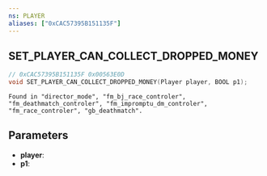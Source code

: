 ```yaml
---
ns: PLAYER
aliases: ["0xCAC57395B151135F"]
---
```

## SET_PLAYER_CAN_COLLECT_DROPPED_MONEY

```c
// 0xCAC57395B151135F 0x00563E0D
void SET_PLAYER_CAN_COLLECT_DROPPED_MONEY(Player player, BOOL p1);
```

```
Found in "director_mode", "fm_bj_race_controler", "fm_deathmatch_controler", "fm_impromptu_dm_controler", "fm_race_controler", "gb_deathmatch".  
```

## Parameters
* **player**: 
* **p1**: 

